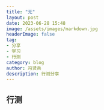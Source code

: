 ```yaml
---
title: "无"
layout: post
date: 2023-06-28 15:48
image: /assets/images/markdown.jpg
headerImage: false
tag:
- 分享
- 学习
- 行测
category: blog
author: 冯贤兵
description: 行测分享
---
```



## 行测